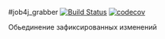 #job4j_grabber
[![Build Status](https://travis-ci.com/Evseev-Oleg/job4j_grabber.svg?branch=master)](https://travis-ci.com/Evseev-Oleg/job4j_grabber)
[![codecov](https://codecov.io/gh/Evseev-Oleg/job4j_grabber/branch/master/graph/badge.svg?token=DJAWWS6R5Q)](https://codecov.io/gh/Evseev-Oleg/job4j_grabber)

Обьединение зафиксированных изменений
